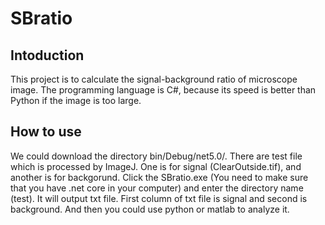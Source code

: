 # SBratio

## Intoduction

This project is to calculate the signal-background ratio of microscope image. The programming language is C#, because its speed is better than Python if the image is too large.

## How to use

We could download the directory bin/Debug/net5.0/. There are test file which is processed by ImageJ. One is for signal (ClearOutside.tif), and another is for backgorund.
Click the SBratio.exe (You need to make sure that you have .net core in your computer) and enter the directory name (test). It will output txt file. First column of txt file is signal and second is background. And then you could use python or matlab to analyze it.
